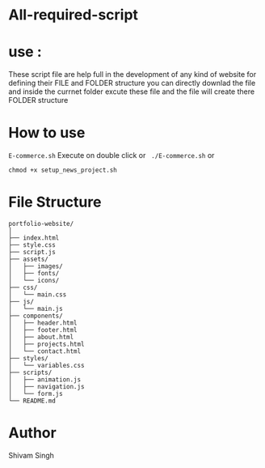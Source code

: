 # All-required-script
# use :
These script file are help full in the development of any kind of website for defining their FILE and FOLDER structure
you can directly downlad the file and inside the currnet folder excute these file and the file will create there FOLDER structure
# How to use
 ``` E-commerce.sh ```
 Execute on double click 
 or
 ``` ./E-commerce.sh```
 or
 ```
chmod +x setup_news_project.sh
```
# File Structure
```
portfolio-website/
│
├── index.html
├── style.css
├── script.js
├── assets/
│   ├── images/
│   ├── fonts/
│   └── icons/
├── css/
│   └── main.css
├── js/
│   └── main.js
├── components/
│   ├── header.html
│   ├── footer.html
│   ├── about.html
│   ├── projects.html
│   └── contact.html
├── styles/
│   └── variables.css
├── scripts/
│   ├── animation.js
│   ├── navigation.js
│   └── form.js
└── README.md
```
# Author 
Shivam Singh

